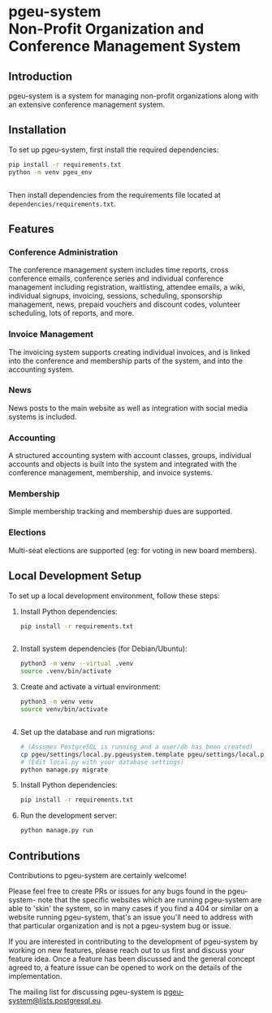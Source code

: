 # pgeu-system <br/> Non-Profit Organization and Conference Management System

## Introduction

pgeu-system is a system for managing non-profit organizations along with an
extensive conference management system.

## Installation



To set up pgeu-system, first install the required dependencies:




```bash
pip install -r requirements.txt
python -m venv pgeu_env



```

Then install dependencies from the requirements file located at `dependencies/requirements.txt`.



## Features

### Conference Administration

The conference management system includes time reports, cross conference emails,
conference series and individual conference management including registration,
waitlisting, attendee emails, a wiki, individual signups, invoicing, sessions,
scheduling, sponsorship management, news, prepaid vouchers and discount codes,
volunteer scheduling, lots of reports, and more.

### Invoice Management

The invoicing system supports creating individual invoices, and is linked into
the conference and membership parts of the system, and into the accounting
system.

### News

News posts to the main website as well as integration with social media systems
is included.

### Accounting

A structured accounting system with account classes, groups, individual accounts
and objects is built into the system and integrated with the conference management,
membership, and invoice systems.

### Membership

Simple membership tracking and membership dues are supported.

### Elections

Multi-seat elections are supported (eg: for voting in new board members).

## Local Development Setup


To set up a local development environment, follow these steps:

1.  Install Python dependencies:



    ```bash
    pip install -r requirements.txt



    ```

2.  Install system dependencies (for Debian/Ubuntu):

    ```bash
    python3 -m venv --virtual .venv
    source .venv/bin/activate

    ```

3.  Create and activate a virtual environment:



    ```bash
    python3 -m venv venv
    source venv/bin/activate



    ```

3.  Set up the database and run migrations:
    ```bash
    # (Assumes PostgreSQL is running and a user/db has been created)
    cp pgeu/settings/local.py.pgeusystem.template pgeu/settings/local.py
    # (Edit local.py with your database settings)
    python manage.py migrate
    ```


4.  Install Python dependencies:

    ```bash
    pip install -r requirements.txt
    ```

5.  Run the development server:

    ```bash
    python manage.py run

    ```





## Contributions

Contributions to pgeu-system are certainly welcome!

Please feel free to create PRs or issues for any bugs found in the pgeu-system-
note that the specific websites which are running pgeu-system are able to 'skin'
the system, so in many cases if you find a 404 or similar on a website running
pgeu-system, that's an issue you'll need to address with that particular organization
and is not a pgeu-system bug or issue.

If you are interested in contributing to the development of pgeu-system by
working on new features, please reach out to us first and discuss your feature
idea.  Once a feature has been discussed and the general concept agreed to, a
feature issue can be opened to work on the details of the implementation.

The mailing list for discussing pgeu-system is <pgeu-system@lists.postgresql.eu>.
